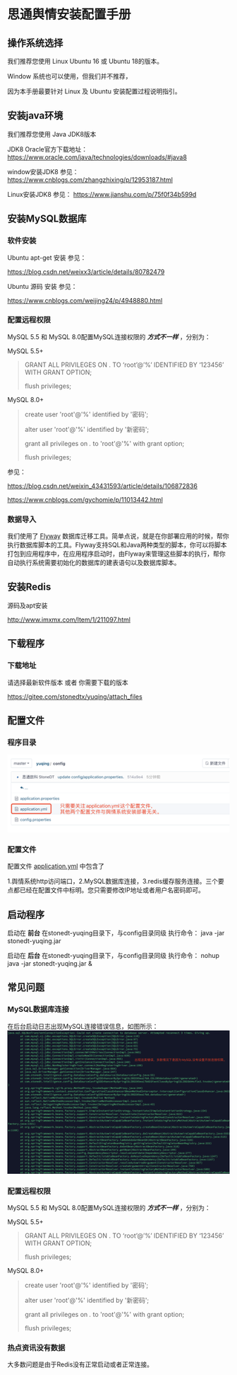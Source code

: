 # 思通舆情安装配置手册

## 操作系统选择
我们推荐您使用 Linux Ubuntu 16 或 Ubuntu 18的版本。

Window 系统也可以使用，但我们并不推荐，

因为本手册最要针对 Linux 及 Ubuntu 安装配置过程说明指引。

## 安装java环境

我们推荐您使用 Java JDK8版本

JDK8 Oracle官方下载地址：[https://www.oracle.com/java/technologies/downloads/#java8
](https://www.oracle.com/java/technologies/downloads/#java8)

window安装JDK8 参见：
https://www.cnblogs.com/zhangzhixing/p/12953187.html

Linux安装JDK8 参见：
https://www.jianshu.com/p/75f0f34b599d

## 安装MySQL数据库

### 软件安装
Ubuntu apt-get 安装 参见：<p>
https://blog.csdn.net/weixx3/article/details/80782479

Ubuntu 源码 安装 参见：<p>
https://www.cnblogs.com/weijing24/p/4948880.html

### 配置远程权限
MySQL 5.5 和 MySQL 8.0配置MySQL连接权限的 **_方式不一样_** ，分别为：

MySQL 5.5+

> GRANT ALL PRIVILEGES ON . TO ‘root’@’%’ IDENTIFIED BY ‘123456’ WITH GRANT OPTION;
> 
> flush privileges;

MySQL 8.0+


> create user 'root'@'%' identified by '密码';
> 
> alter user 'root'@'%' identified by '新密码';
> 
> grant all privileges on *.* to 'root'@'%' with grant option;
> 
> flush privileges;

参见：

https://blog.csdn.net/weixin_43431593/article/details/106872836

https://www.cnblogs.com/gychomie/p/11013442.html

### 数据导入
我们使用了 [Flyway](https://flywaydb.org/) 数据库迁移工具。简单点说，就是在你部署应用的时候，帮你执行数据库脚本的工具。Flyway支持SQL和Java两种类型的脚本，你可以将脚本打包到应用程序中，在应用程序启动时，由Flyway来管理这些脚本的执行，帮你自动执行系统需要初始化的数据库的建表语句以及数据库脚本。


## 安装Redis

源码及apt安装<p>
http://www.imxmx.com/Item/1/211097.html


## 下载程序

### 下载地址

请选择最新软件版本 或者 你需要下载的版本

https://gitee.com/stonedtx/yuqing/attach_files


## 配置文件

### 程序目录
![输入图片说明](ProIMG/application.yml.png)

### 配置文件

配置文件 [application.yml](https://gitee.com/stonedtx/yuqing/blob/master/config/application.yml) 中包含了

1.舆情系统http访问端口，2.MySQL数据库连接，3.redis缓存服务连接。三个要点都已经在配置文件中标明。您只需要修改IP地址或者用户名密码即可。


## 启动程序

启动在 **前台** 
在stonedt-yuqing目录下，与config目录同级 执行命令： java -jar stonedt-yuqing.jar


启动在 **后台** 
在stonedt-yuqing目录下，与config目录同级 执行命令： nohup java -jar stonedt-yuqing.jar &


## 常见问题

### MySQL数据库连接
在后台启动日志出现MySQL连接错误信息，如图所示：
![输入图片说明](ProIMG/mysql-conn-err.png)
### 配置远程权限
MySQL 5.5 和 MySQL 8.0配置MySQL连接权限的 **_方式不一样_** ，分别为：

MySQL 5.5+

> GRANT ALL PRIVILEGES ON . TO ‘root’@’%’ IDENTIFIED BY ‘123456’ WITH GRANT OPTION;
> 
> flush privileges;

MySQL 8.0+


> create user 'root'@'%' identified by '密码';
> 
> alter user 'root'@'%' identified by '新密码';
> 
> grant all privileges on *.* to 'root'@'%' with grant option;
> 
> flush privileges;

### 热点资讯没有数据
大多数问题是由于Redis没有正常启动或者正常连接。
